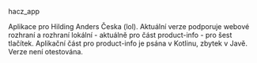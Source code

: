 hacz_app

Aplikace pro Hilding Anders Česka (lol). Aktuální verze podporuje webové rozhraní a rozhraní lokální - aktuálně pro část product-info - pro šest tlačítek. Aplikační část pro product-info je psána v Kotlinu, zbytek v Javě. Verze není otestována.
